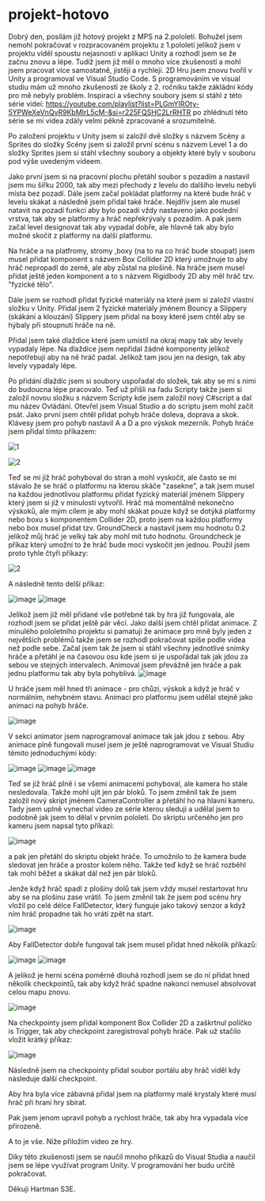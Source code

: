 # projekt-hotovo

Dobrý den, posílám již hotový projekt z MPS na 2.pololetí. Bohužel jsem nemohl pokračovat v rozpracovaném projektu z 1.pololetí jelikož jsem v projektu viděl spoustu nejasností v aplikaci Unity a rozhodl jsem se že začnu znovu a lépe. Tudíž jsem již měl o mnoho více zkušeností a mohl jsem pracovat více samostatně, jistěji a rychleji. 2D Hru jsem znovu tvořil v Unity a programoval ve Visual Studio Code. S programováním ve visual studiu mám už mnoho zkušeností ze školy z 2. ročníku takže zákládní kódy pro mě nebyly problém. Inspiraci a všechny soubory jsem si stáhl z této série videí: https://youtube.com/playlist?list=PLGmYIROty-5YPWeXeVnQvR9KbMIrL5cM-&si=r225FQSHC2LrRHTR po zhlédnutí této série se mi videa zdály velmi pěkně zpracované a srozumitelné.

Po založení projektu v Unity jsem si založil dvě složky s názvem Scény a Sprites do složky Scény jsem si založil první scénu s názvem Level 1 a do složky Sprites jsem si stáhl všechny soubory a objekty které byly v souboru pod výše uvedeným videem.

Jako první jsem si na pracovní plochu přetáhl soubor s pozadím a nastavil jsem mu šířku 2000, tak aby mezi přechody z levelu do dalšího levelu nebyli místa bez pozadí.
Dále jsem začal pokládat platformy na které bude hráč v levelu skákat a následně jsem přidal také hráče. Nejdřív jsem ale musel natavit na pozadí funkci aby bylo pozadí vždy nastaveno jako poslední vrstva, tak aby se platformy a hráč nepřekrývaly s pozadím. A pak jsem začal level designovat tak aby vypadal dobře, ale hlavně tak aby bylo možné skočit z platformy na další platformu.

Na hráče a na platfromy, stromy ,boxy (na to na co hráč bude stoupat) jsem musel přidat komponent s názvem Box Collider 2D který umožnuje to aby hráč nepropadl do země, ale aby zůstal na plošině. Na hráče jsem musel přidat ještě jeden komponent a to s názvem Rigidbody 2D aby měl hráč tzv. "fyzické tělo".


Dále jsem se rozhodl přidat fyzické materiály na které jsem si založil vlastní složku v Unity. Přidal jsem 2 fyzické materiály jménem Bouncy a Slippery (skákání a klouzání) Slippery jsem přidal na boxy které jsem chtěl aby se hýbaly při stoupnutí hráče na ně.

Přidal jsem také dlaždice které jsem umístil na okraj mapy tak aby levely vypadaly lépe. Na dlaždice jsem nepřidal žádné komponenty jelikož nepotřebuji aby na ně hráč padal. Jelikož tam jsou jen na design, tak aby levely vypadaly lépe.

Po přidání dlaždic jsem si soubory uspořadal do složek, tak aby se mi s nimi do budoucna lépe pracovalo.
Teď už přišli na řadu Scripty takže jsem si založil novou složku s názvem Scripty kde jsem založil nový C#script a dal mu název Ovládání. Otevřel jsem Visual Studio a do scriptu jsem mohl začít psát. Jako první jsem chtěl přidat pohyb hráče doleva, doprava a skok. Klávesy jsem pro pohyb nastavil A a D a pro výskok mezerník. Pohyb hráče jsem přidal tímto příkazem:

![1](https://github.com/hartmanjan1/projekt-hotovo/assets/156115281/48f3134f-d601-49cb-93f5-57c92e36e365)

![2](https://github.com/hartmanjan1/projekt-hotovo/assets/156115281/ef1b9e16-dbb1-49bc-ae02-ed6cdc2c3aa8)

Teď se mi již hráč pohyboval do stran a mohl vyskočit, ale často se mi stávalo že se hráč o platformu na kterou skáče "zasekne", a tak jsem musel na každou jednotlivou platformu přidat fyzický materiál jménem Slippery který jsem si již v minulosti vytvořil.
Hráč má momentálně nekonečno výskoků,  ale mým cílem je aby mohl skákat pouze když se dotýká platformy nebo boxu s komponentem Collider 2D, proto jsem na každou platformy nebo box musel přidat tzv. GroundCheck a nastavil jsem mu hodnotu 0.2 jelikož můj hráč je velký tak aby mohl mít tuto hodnotu. Groundcheck je příkaz který umožní to že hráč bude moci vyskočit jen jednou.
Použil jsem proto tyhle čtyři příkazy:

![2](https://github.com/hartmanjan1/projekt-hotovo/assets/156115281/99480746-d79a-48e0-b553-95cdc3dbc422)

A následně tento delší příkaz: 

![image](https://github.com/hartmanjan1/projekt-hotovo/assets/156115281/1db8cb38-a84f-4ae4-b13b-1bc433608532)
![image](https://github.com/hartmanjan1/projekt-hotovo/assets/156115281/bdba37eb-2e6c-4015-9582-4662a6d337d0)

Jelikož jsem již měl přidané vše potřebné tak by hra již fungovala, ale rozhodl jsem se přidat ještě pár věcí.
Jako další jsem chtěl přidat animace. Z minulého pololetního projektu si pamatuji že animace pro mně byly jeden z největších problémů takže jsem se rozhodl pokračovat spíše podle videa než podle sebe.
Začal jsem tak že jsem si stáhl všechny jednotlivé snímky hráče a přetáhl je na časovou osu kde jsem si je uspořádal tak jak jdou za sebou ve stejných intervalech. Animoval jsem převážně jen hráče a pak jednu platformu tak aby byla pohyblivá. 
![image](https://github.com/hartmanjan1/projekt-hotovo/assets/156115281/9e0c1565-649b-4c0a-b4fc-037aa06f26b5)

U hráče jsem měl hned tři animace - pro chůzi, výskok a když je hráč v normálním, nehybném stavu.
Animaci pro platformu jsem udělal stejně jako animaci na pohyb hráče.

![image](https://github.com/hartmanjan1/projekt-hotovo/assets/156115281/b3621219-ef6b-4026-9b5d-3447d83dafe1)

V sekci animator jsem naprogramoval animace tak jak jdou z sebou.
Aby animace plně fungovali musel jsem je ještě naprogramovat ve Visual Studiu těmito jednoduchými kódy: 

![image](https://github.com/hartmanjan1/projekt-hotovo/assets/156115281/c72f4c12-44b3-48a5-8f1c-1f2f9e2e3abb)
![image](https://github.com/hartmanjan1/projekt-hotovo/assets/156115281/be8c8f8e-0cb6-41c3-aabc-00ccc79b01fc)
![image](https://github.com/hartmanjan1/projekt-hotovo/assets/156115281/c711b75f-6c95-4ba0-ab25-da934db9f77c)

Teď se již hráč plně i se všemi animacemi pohyboval, ale kamera ho stále nesledovala. Takže mohl ujít jen pár bloků. To jsem změnil tak že jsem založil nový skript jménem CameraController a přetáhl ho na hlavní kameru. Tady jsem uplně vynechal video ze série kterou sleduji a udělal jsem to podobně jak jsem to dělal v prvním pololetí. Do skriptu určeného jen pro kameru jsem napsal tyto příkazi: 

![image](https://github.com/hartmanjan1/projekt-hotovo/assets/156115281/660ad16d-b298-4dba-9a39-ef2f3aab3d41)

a pak jen přetáhl do skriptu objekt hráče. To umožnilo to že kamera bude sledovat jen hráče a prostor kolem něho. Takže teď když se hráč rozběhl tak mohl běžet a skákat dál než jen pár bloků.

Jenže když hráč spadl z plošiny dolů tak jsem vždy musel restartovat hru aby se na plošinu zase vrátil. To jsem změnil tak že jsem pod scénu hry vložil po celé délce FallDetector, který funguje jako takový senzor a když ním hráč propadne tak ho vrátí zpět na start.

![image](https://github.com/hartmanjan1/projekt-hotovo/assets/156115281/5e6172d5-95f2-4faf-8e3d-e238097d7bff)

Aby FallDetector dobře fungoval tak jsem musel přidat hned několik příkazů: 

![image](https://github.com/hartmanjan1/projekt-hotovo/assets/156115281/e5b49539-66c3-4876-9a85-37b12660814e)
![image](https://github.com/hartmanjan1/projekt-hotovo/assets/156115281/cd7b1689-705a-4ad0-a8fe-03e2d19b5d08)

A jelikož je herní scéna poměrně dlouhá rozhodl jsem se do ní přidat hned několik checkpointů, tak aby když hráč spadne nakonci nemusel absolvovat celou mapu znovu.

![image](https://github.com/hartmanjan1/projekt-hotovo/assets/156115281/2774e96e-2603-43cb-9df9-b4fb27af942d)

Na checkpointy jsem přidal komponent Box Collider 2D a zaškrtnul políčko is Trigger, tak aby checkpoint zaregistroval pohyb hráče.
Pak už stačilo vložit krátký příkaz:

![image](https://github.com/hartmanjan1/projekt-hotovo/assets/156115281/b650fa4e-cc02-493c-9461-71438e238762) 

Následně jsem na checkpointy přidal soubor portálu aby hráč viděl kdy následuje další checkpoint.

Aby hra byla více zábavná přidal jsem na platformy malé krystaly které musí hráč při hraní hry sbírat.

Pak jsem jenom upravil pohyb a rychlost hráče, tak aby hra vypadala více přirozeně.

A to je vše. Níže přiložím video ze hry. 

Díky této zkušenosti jsem se naučil mnoho příkazů do Visual Studia a naučil jsem se lépe využívat program Unity.
V programování her budu určitě pokračovat.

Děkuji Hartman S3E.











